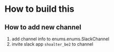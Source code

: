 # How to build this

## How to add new channel
1. add channel info to enums.enums.SlackChannel
2. invite slack app `shoalter_be2` to channel